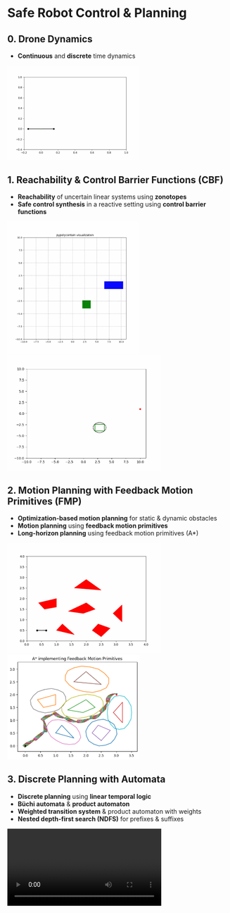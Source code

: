 # **Safe Robot Control & Planning**  

## **0. Drone Dynamics**  
- **Continuous** and **discrete** time dynamics
<p align="left">
  <img src="Videos/Tut0/2_MovRob2.gif" width="300px">
</p> 

## **1. Reachability & Control Barrier Functions (CBF)**  
- **Reachability** of uncertain linear systems using **zonotopes**  
- **Safe control synthesis** in a reactive setting using **control barrier functions**  

<p align="left">
  <img src="Videos/Tut1/1_PypolycontainVis.gif" width="300px">
  <img src="Videos/Tut1/3_Poly_CBF.gif" width="350px">
</p>  

## **2. Motion Planning with Feedback Motion Primitives (FMP)**  
- **Optimization-based motion planning** for static & dynamic obstacles  
- **Motion planning** using **feedback motion primitives**  
- **Long-horizon planning** using feedback motion primitives (A*)  

<p align="left">
  <img src="Videos/Tut2/4_Mov_ObsRob.gif" width="350px">
  <img src="Images/Tut2/Astar_FMP.png" width="300px">
</p>  

## **3. Discrete Planning with Automata**  
- **Discrete planning** using **linear temporal logic**  
- **Büchi automata** & **product automaton**  
- **Weighted transition system** & product automaton with weights  
- **Nested depth-first search (NDFS)** for prefixes & suffixes  

<p align="left">
  <video width="350px" controls>
    <source src="Videos/Tut3/suffix_ndfs.mp4" type="video/mp4">
  </video>
</p>  
